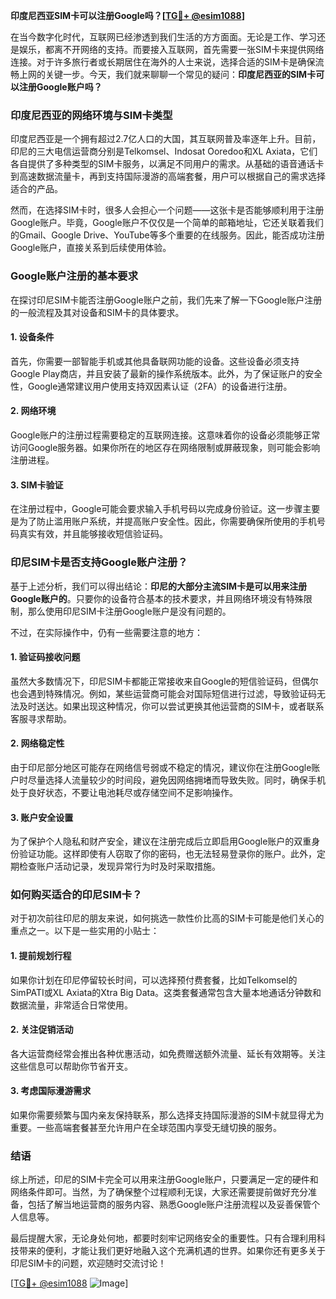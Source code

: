 **印度尼西亚SIM卡可以注册Google吗？[[TG💪+ @esim1088](https://t.me/s/esim1088)]**

在当今数字化时代，互联网已经渗透到我们生活的方方面面。无论是工作、学习还是娱乐，都离不开网络的支持。而要接入互联网，首先需要一张SIM卡来提供网络连接。对于许多旅行者或长期居住在海外的人士来说，选择合适的SIM卡是确保流畅上网的关键一步。今天，我们就来聊聊一个常见的疑问：**印度尼西亚的SIM卡可以注册Google账户吗？**

### 印度尼西亚的网络环境与SIM卡类型

印度尼西亚是一个拥有超过2.7亿人口的大国，其互联网普及率逐年上升。目前，印尼的三大电信运营商分别是Telkomsel、Indosat Ooredoo和XL Axiata，它们各自提供了多种类型的SIM卡服务，以满足不同用户的需求。从基础的语音通话卡到高速数据流量卡，再到支持国际漫游的高端套餐，用户可以根据自己的需求选择适合的产品。

然而，在选择SIM卡时，很多人会担心一个问题——这张卡是否能够顺利用于注册Google账户。毕竟，Google账户不仅仅是一个简单的邮箱地址，它还关联着我们的Gmail、Google Drive、YouTube等多个重要的在线服务。因此，能否成功注册Google账户，直接关系到后续使用体验。

### Google账户注册的基本要求

在探讨印尼SIM卡能否注册Google账户之前，我们先来了解一下Google账户注册的一般流程及其对设备和SIM卡的具体要求。

#### 1. 设备条件
首先，你需要一部智能手机或其他具备联网功能的设备。这些设备必须支持Google Play商店，并且安装了最新的操作系统版本。此外，为了保证账户的安全性，Google通常建议用户使用支持双因素认证（2FA）的设备进行注册。

#### 2. 网络环境
Google账户的注册过程需要稳定的互联网连接。这意味着你的设备必须能够正常访问Google服务器。如果你所在的地区存在网络限制或屏蔽现象，则可能会影响注册进程。

#### 3. SIM卡验证
在注册过程中，Google可能会要求输入手机号码以完成身份验证。这一步骤主要是为了防止滥用账户系统，并提高账户安全性。因此，你需要确保所使用的手机号码真实有效，并且能够接收短信验证码。

### 印尼SIM卡是否支持Google账户注册？

基于上述分析，我们可以得出结论：**印尼的大部分主流SIM卡是可以用来注册Google账户的**。只要你的设备符合基本的技术要求，并且网络环境没有特殊限制，那么使用印尼SIM卡注册Google账户是没有问题的。

不过，在实际操作中，仍有一些需要注意的地方：

#### 1. 验证码接收问题
虽然大多数情况下，印尼SIM卡都能正常接收来自Google的短信验证码，但偶尔也会遇到特殊情况。例如，某些运营商可能会对国际短信进行过滤，导致验证码无法及时送达。如果出现这种情况，你可以尝试更换其他运营商的SIM卡，或者联系客服寻求帮助。

#### 2. 网络稳定性
由于印尼部分地区可能存在网络信号弱或不稳定的情况，建议你在注册Google账户时尽量选择人流量较少的时间段，避免因网络拥堵而导致失败。同时，确保手机处于良好状态，不要让电池耗尽或存储空间不足影响操作。

#### 3. 账户安全设置
为了保护个人隐私和财产安全，建议在注册完成后立即启用Google账户的双重身份验证功能。这样即使有人窃取了你的密码，也无法轻易登录你的账户。此外，定期检查账户活动记录，发现异常行为时及时采取措施。

### 如何购买适合的印尼SIM卡？

对于初次前往印尼的朋友来说，如何挑选一款性价比高的SIM卡可能是他们关心的重点之一。以下是一些实用的小贴士：

#### 1. 提前规划行程
如果你计划在印尼停留较长时间，可以选择预付费套餐，比如Telkomsel的SimPATI或XL Axiata的Xtra Big Data。这类套餐通常包含大量本地通话分钟数和数据流量，非常适合日常使用。

#### 2. 关注促销活动
各大运营商经常会推出各种优惠活动，如免费赠送额外流量、延长有效期等。关注这些信息可以帮助你节省开支。

#### 3. 考虑国际漫游需求
如果你需要频繁与国内亲友保持联系，那么选择支持国际漫游的SIM卡就显得尤为重要。一些高端套餐甚至允许用户在全球范围内享受无缝切换的服务。

### 结语

综上所述，印尼的SIM卡完全可以用来注册Google账户，只要满足一定的硬件和网络条件即可。当然，为了确保整个过程顺利无误，大家还需要提前做好充分准备，包括了解当地运营商的服务内容、熟悉Google账户注册流程以及妥善保管个人信息等。

最后提醒大家，无论身处何地，都要时刻牢记网络安全的重要性。只有合理利用科技带来的便利，才能让我们更好地融入这个充满机遇的世界。如果你还有更多关于印尼SIM卡的问题，欢迎随时交流讨论！

[[TG💪+ @esim1088](https://t.me/s/esim1088) ![Image](https://i.postimg.cc/4NQfJmqS/Snipaste-2025-05-13-00-14-12.png)]